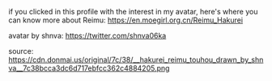 if you clicked in this profile with the interest in my avatar, here's where you can know more about Reimu: https://en.moegirl.org.cn/Reimu_Hakurei

avatar by shnva: https://twitter.com/shnva06ka

source: https://cdn.donmai.us/original/7c/38/__hakurei_reimu_touhou_drawn_by_shnva__7c38bcca3dc6d717ebfcc362c4884205.png
